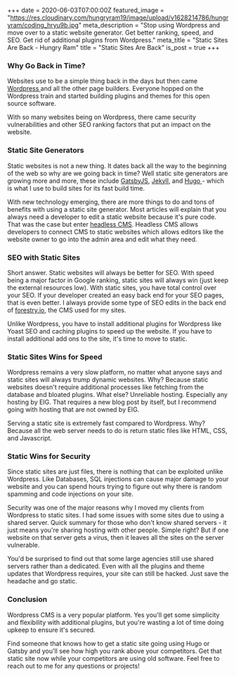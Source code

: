 +++
date = 2020-06-03T07:00:00Z
featured_image = "https://res.cloudinary.com/hungryram19/image/upload/v1628214786/hungryram/coding_hryu9b.jpg"
meta_description = "Stop using Wordpress and move over to a static website generator. Get better ranking, speed, and SEO. Get rid of additional plugins from Wordpress."
meta_title = "Static Sites Are Back - Hungry Ram"
title = "Static Sites Are Back"
is_post = true
+++
### Why Go Back in Time?

Websites use to be a simple thing back in the days but then came [Wordpress ](https://wordpress.org/)and all the other page builders. Everyone hopped on the Wordpress train and started building plugins and themes for this open source software.

With so many websites being on Wordpress, there came security vulnerabilities and other SEO ranking factors that put an impact on the website.

### Static Site Generators

Static websites is not a new thing. It dates back all the way to the beginning of the web so why are we going back in time? Well static site generators are growing more and more, these include [GatsbyJS](https://www.gatsbyjs.org/), [Jekyll](https://jekyllrb.com/), and [Hugo ](https://gohugo.io/)- which is what I use to build sites for its fast build time.

With new technology emerging, there are more things to do and tons of benefits with using a static site generator. Most articles will explain that you always need a developer to edit a static website because it's pure code. That was the case but enter [headless CMS](https://headlesscms.org/about/). Headless CMS allows developers to connect CMS to static websites which allows editors like the website owner to go into the admin area and edit what they need.

### SEO with Static Sites

Short answer. Static websites will always be better for SEO. With speed being a major factor in Google ranking, static sites will always win (just keep the external resources low). With static sites, you have total control over your SEO. If your developer created an easy back end for your SEO pages, that is even better. I always provide some type of SEO edits in the back end of [forestry.io](https://forestry.io/), the CMS used for my sites.

Unlike Wordpress, you have to install additional plugins for Wordpress like Yoast SEO and caching plugins to speed up the website. If you have to install additional add ons to the site, it's time to move to static.

### Static Sites Wins for Speed

Wordpress remains a very slow platform, no matter what anyone says and static sites will always trump dynamic websites. Why? Because static websites doesn't require additional processes like fetching from the database and bloated plugins. What else? Unreliable hosting. Especially any hosting by EIG. That requires a new blog post by itself, but I recommend going with hosting that are not owned by EIG.

Serving a static site is extremely fast compared to Wordpress. Why? Because all the web server needs to do is return static files like HTML, CSS, and Javascript.

### Static Wins for Security

Since static sites are just files, there is nothing that can be exploited unlike Wordpress. Like Databases, SQL injections can cause major damage to your website and you can spend hours trying to figure out why there is random spamming and code injections on your site.

Security was one of the major reasons why I moved my clients from Wordpress to static sites. I had some issues with some sites due to using a shared server. Quick summary for those who don't know shared servers - it just means you're sharing hosting with other people. Simple right? But if one website on that server gets a virus, then it leaves all the sites on the server vulnerable.

You'd be surprised to find out that some large agencies still use shared servers rather than a dedicated. Even with all the plugins and theme updates that Wordpress requires, your site can still be hacked. Just save the headache and go static.

### Conclusion

Wordpress CMS is a very popular platform. Yes you'll get some simplicity and flexibility with additional plugins, but you're wasting a lot of time doing upkeep to ensure it's secured. 

Find someone that knows how to get a static site going using Hugo or Gatsby and you'll see how high you rank above your competitors. Get that static site now while your competitors are using old software. Feel free to reach out to me for any questions or projects!